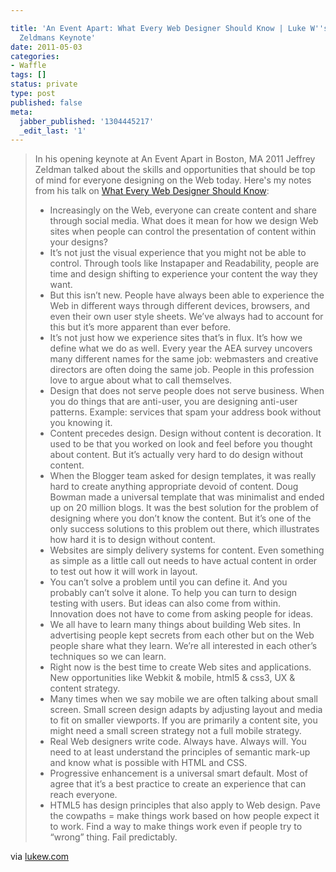```yaml
---

title: 'An Event Apart: What Every Web Designer Should Know | Luke W''s write up of
  Zeldmans Keynote'
date: 2011-05-03
categories:
- Waffle
tags: []
status: private
type: post
published: false
meta:
  jabber_published: '1304445217'
  _edit_last: '1'
---
```

<div class="posterous_autopost">
<div class="posterous_bookmarklet_entry">
<blockquote class="posterous_long_quote">
<p class="feature">In his opening keynote at An Event Apart in Boston, MA 2011 Jeffrey Zeldman talked about the skills and opportunities that should be top of mind for everyone designing on the Web today. Here's my notes from his talk on <a href="http://aneventapart.com/2011/boston/">What Every Web Designer Should Know</a>:</p>

<ul>
	<li>Increasingly on the Web, everyone can create content and share through social media. What does it mean for how we design Web sites when people can control the presentation of content within your designs?</li>
	<li>It’s not just the visual experience that you might not be able to control. Through tools like Instapaper and Readability, people are time and design shifting to experience your content the way they want.</li>
	<li>But this isn’t new. People have always been able to experience the Web in different ways through different devices, browsers, and even their own user style sheets. We’ve always had to account for this but it’s more apparent than ever before.</li>
	<li>It’s not just how we experience sites that’s in flux. It’s how we define what we do as well. Every year the AEA survey uncovers many different names for the same job: webmasters and creative directors are often doing the same job. People in this profession love to argue about what to call themselves.</li>
	<li>Design that does not serve people does not serve business. When you do things that are anti-user, you are designing anti-user patterns. Example: services that spam your address book without you knowing it.</li>
	<li>Content precedes design. Design without content is decoration. It used to be that you worked on look and feel before you thought about content. But it’s actually very hard to do design without content.</li>
	<li>When the Blogger team asked for design templates, it was really hard to create anything appropriate devoid of content. Doug Bowman made a universal template that was minimalist and ended up on 20 million blogs. It was the best solution for the problem of designing where you don’t know the content. But it’s one of the only success solutions to this problem out there, which illustrates how hard it is to design without content.</li>
	<li>Websites are simply delivery systems for content. Even something as simple as a little call out needs to have actual content in order to test out how it will work in layout.</li>
	<li>You can’t solve a problem until you can define it. And you probably can’t solve it alone. To help you can turn to design testing with users. But ideas can also come from within. Innovation does not have to come from asking people for ideas.</li>
	<li>We all have to learn many things about building Web sites. In advertising people kept secrets from each other but on the Web people share what they learn. We’re all interested in each other’s techniques so we can learn.</li>
	<li>Right now is the best time to create Web sites and applications. New opportunities like Webkit &amp; mobile, html5 &amp; css3, UX &amp; content strategy.</li>
	<li>Many times when we say mobile we are often talking about small screen. Small screen design adapts by adjusting layout and media to fit on smaller viewports. If you are primarily a content site, you might need a small screen strategy not a full mobile strategy.</li>
	<li>Real Web designers write code. Always have. Always will. You need to at least understand the principles of semantic mark-up and know what is possible with HTML and CSS.</li>
	<li>Progressive enhancement is a universal smart default. Most of agree that it’s a best practice to create an experience that can reach everyone.</li>
	<li>HTML5 has design principles that also apply to Web design. Pave the cowpaths = make things work based on how people expect it to work. Find a way to make things work even if people try to “wrong” thing. Fail predictably.</li>
</ul>
</blockquote>
<div class="posterous_quote_citation">via <a href="http://www.lukew.com/ff/entry.asp?1311">lukew.com</a></div>
</div>
</div>
